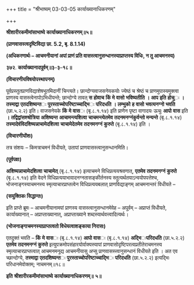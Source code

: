 +++
title = "श्रीभाष्यम् 03-03-05 कार्याख्यानाधिकरणम्"

+++
<div claऽऽ="elementor-widget-container">

**श्रीशारीरकमीमांसाभाष्ये** **कार्याख्यानाधिकरणम्॥५॥**

**(प्राणवासस्त्वदृष्टिविद्या छा. 5.2, बृ. 8.1.14)**

**(अधिकरणार्थः – आचमनीयानां अपां प्राणं प्रति वासस्त्वानुसन्धानस्याप्राप्तस्य विधिः, न तु आचमनस्य)**

**३७२**. **कार्याख्यानादपूर्वम्॥३**–**३**–**१८॥**

**(विचारणीयविषयोपस्थापनम्)**

पूर्वप्रस्तुतप्राणविद्याशेषभूतमिदानीं चिन्त्यते। छान्दोग्यवाजसनेयकयोः ज्येष्ठं च श्रेष्ठं च प्राणमुपास्यमुक्त्वा प्राणस्य वासस्त्वेनापोऽभिधीयन्ते; छान्दोग्ये तावत् **स** **होवाच** **किं** **मे** **वासो** **भविष्यतीति** **।** **आप** **इति** **होचु**ः **।** **तस्माद्वा** **एतदशिष्यन्त**ः **पुरस्ताच्चोपरिष्टाच्चाद्भि**ः **परिदधति** **।** **लम्भुको** **ह** **वासो** **भवत्यनग्नो** **भवति** (छा.५.२.२) इति। वाजसनेयके **किं** **मे** **वास**ः (बृ.८.१.१४) इति प्राणेन पृष्टा वागादयः ऊचुः **आपो** **वास** इति **।** **तद्विद्वांसश्श्रोत्रिया** **अशिष्यन्त** **आचामन्त्यशित्वा** **चाचमन्त्येतमेव** **तदनमनग्नंकुर्वन्तो** **मन्यन्ते** (बृ.८.१.१४)
**तस्मादेवंविदशिष्यन्नाचामेदशित्वा** **चाचामेदेतमेव** **तदनमनग्नं** **कुरुते** (बृ.८.१.१४) इति ।

**(विचारणीयोंशः)**

तत्र संशयः – किमत्राचमनं विधीयते, उतापां प्राणवासस्त्वानुसन्धानमिति।

**(पूर्वपक्षः)**

**अशिष्यन्नाचामेदशित्वा** **चाचामेत्** (बृ.८.१.१४) इत्याचमने विधिप्रत्ययश्रवणात्, **एतमेव** **तदनमनग्नं** **कुरुते** (बृ.८.१.१४) इति वेदने विधिप्रत्ययाभावादनग्नतासङ्कीर्तनस्य स्तुत्यर्थतयाऽन्वयोपपत्तेश्च, भोजनाङ्गस्याचमनस्य स्मृत्याचारप्राप्तत्वेन विधिप्रत्ययबलात् प्राणविद्याङ्गम् आचमनान्तरं विधीयते –

**(सयुक्तिकः सिद्धान्तः)**

इति प्राप्ते ब्रूमः – आचमनीयानामपां प्राणस्य वासस्त्वानुसन्धानमेवेह – अपूर्वम् – अप्राप्तं विधीयते, कार्याख्यानात् – अप्राप्ताख्यानात्, अप्राप्ताख्याने शब्दस्यार्थवत्त्वादित्यर्थः।

**(भोजनाङ्गाचमनस्याप्राप्तत्वतो विधेयत्वाशङ्काया निरासः)**

एतदुक्तं भवति – **किं** **मे** **वास**ः (बृ.८.१.१४) **आपो** **वास**ः (बृ.८.१.१४) **अद्भि**ः**परिदधति** (छा.५.२.२) **एतमेव** **तदनमनग्नं** **कुरुते** इत्युपक्रमोपसंहारयोर्वाक्यस्यापां प्राणवासोदृष्टिपरत्वप्रतीतेराचमनस्य स्मृत्याचारप्राप्तत्वात् आचमनमनूद्य आचमनीयासु अप्सु प्राणवासस्त्वानुसन्धानं विधीयते इति । अत एव च्छान्दोग्ये, **तस्माद्वा** **एतदशिष्यन्त**ः **पुरस्ताच्चोपरिष्टाच्चाद्भि**ः **परिदधति** (छा.५.२.२) इत्यद्भिः परिधानमेवोक्तम्; नाचमनम्॥१८॥

**इति** **श्रीशारीरकमीमांसाभाष्ये** **कार्याख्यानाधिकरणम्॥** **५॥**

</div>
